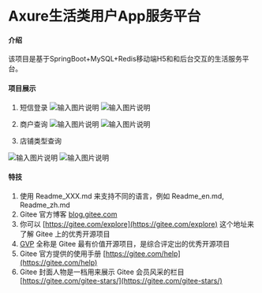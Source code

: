 # Axure生活类用户App服务平台

#### 介绍
该项目是基于SpringBoot+MySQL+Redis移动端H5和和后台交互的生活服务平台。

#### 项目展示

1. 短信登录
![输入图片说明](https://gitee.com/hfnu_112/springboot_04_dianping/raw/master/remoteImg/imge_2023-01-15_18-01-15.png)
![输入图片说明](https://gitee.com/hfnu_112/springboot_04_dianping/raw/master/remoteImg/image_2023-01-15_18-02-18.png)

2. 商户查询
![输入图片说明](https://gitee.com/hfnu_112/springboot_04_dianping/raw/master/remoteImg/image_2023-01-18_23-15-15.png)
![输入图片说明](https://gitee.com/hfnu_112/springboot_04_dianping/raw/master/remoteImg/image_2023-01-18_23-16-22.png)

3. 店铺类型查询

![输入图片说明](https://gitee.com/hfnu_112/springboot_04_dianping/raw/master/remoteImg/image_2023-01-18_23-18-24.png)
![输入图片说明](https://gitee.com/hfnu_112/springboot_04_dianping/raw/master/remoteImg/image_2023-01-18_23-19-30.png)

#### 特技

1.  使用 Readme\_XXX.md 来支持不同的语言，例如 Readme\_en.md, Readme\_zh.md
2.  Gitee 官方博客 [blog.gitee.com](https://blog.gitee.com)
3.  你可以 [https://gitee.com/explore](https://gitee.com/explore) 这个地址来了解 Gitee 上的优秀开源项目
4.  [GVP](https://gitee.com/gvp) 全称是 Gitee 最有价值开源项目，是综合评定出的优秀开源项目
5.  Gitee 官方提供的使用手册 [https://gitee.com/help](https://gitee.com/help)
6.  Gitee 封面人物是一档用来展示 Gitee 会员风采的栏目 [https://gitee.com/gitee-stars/](https://gitee.com/gitee-stars/)
